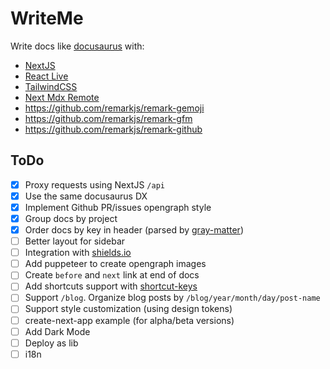 # WriteMe

Write docs like [docusaurus](https://docusaurus.io/) with:

- [NextJS](https://nextjs.org/)
- [React Live](https://github.com/FormidableLabs/react-live)
- [TailwindCSS](https://tailwindcss.com/)
- [Next Mdx Remote](https://github.com/hashicorp/next-mdx-remote)
- https://github.com/remarkjs/remark-gemoji
- https://github.com/remarkjs/remark-gfm
- https://github.com/remarkjs/remark-github

## ToDo

- [x] Proxy requests using NextJS `/api`
- [x] Use the same docusaurus DX
- [x] Implement Github PR/issues opengraph style
- [x] Group docs by project
- [x] Order docs by key in header (parsed by [gray-matter](https://github.com/jonschlinkert/gray-matter))
- [ ] Better layout for sidebar
- [ ] Integration with [shields.io](https://shields.io)
- [ ] Add puppeteer to create opengraph images
- [ ] Create `before` and `next` link at end of docs
- [ ] Add shortcuts support with [shortcut-keys](https://github.com/leoavelino7/shortcut-keys)
- [ ] Support `/blog`. Organize blog posts by `/blog/year/month/day/post-name`
- [ ] Support style customization (using design tokens)
- [ ] create-next-app example (for alpha/beta versions)
- [ ] Add Dark Mode
- [ ] Deploy as lib
- [ ] i18n
